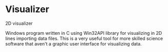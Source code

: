 # Visualizer
2D visualizer

Windows program written in C using Win32API library for visualizing in 2D lines importing data files. 
This is a very useful tool for more skilled science software that aven't a graphic user interface for visualizing data.
